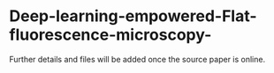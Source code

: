 # Deep-learning-empowered-Flat-fluorescence-microscopy-
Further details and files will be added once the source paper is online. 
